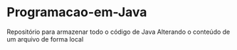 # Programacao-em-Java

Repositório para armazenar todo o código de Java
Alterando o conteúdo de um arquivo de forma local

